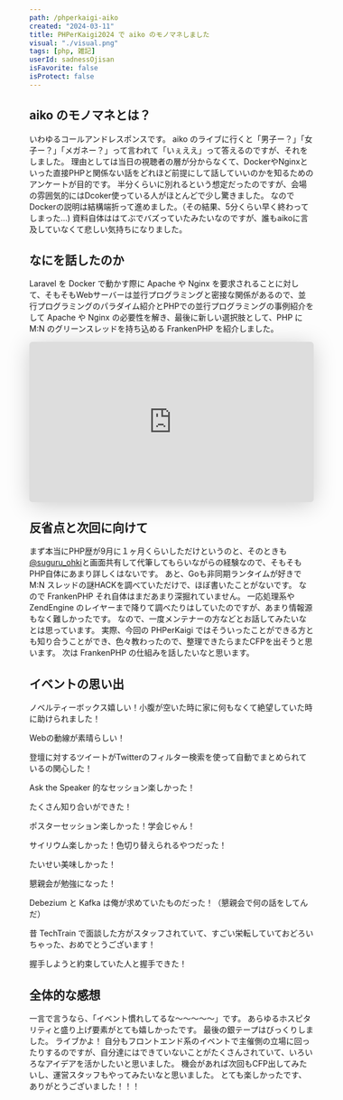 ```yaml
---
path: /phperkaigi-aiko
created: "2024-03-11"
title: PHPerKaigi2024 で aiko のモノマネしました
visual: "./visual.png"
tags: [php, 雑記]
userId: sadnessOjisan
isFavorite: false
isProtect: false
---
```


## aiko のモノマネとは？

いわゆるコールアンドレスポンスです。
aiko のライブに行くと「男子ー？」「女子ー？」「メガネー？」って言われて「いぇええ」って答えるのですが、それをしました。
理由としては当日の視聴者の層が分からなくて、DockerやNginxといった直接PHPと関係ない話をどれほど前提にして話していいのかを知るためのアンケートが目的です。
半分くらいに別れるという想定だったのですが、会場の雰囲気的にはDcoker使っている人がほとんどで少し驚きました。
なのでDockerの説明は結構端折って進めました。（その結果、5分くらい早く終わってしまった...)
資料自体ははてぶでバズっていたみたいなのですが、誰もaikoに言及していなくて悲しい気持ちになりました。

## なにを話したのか

Laravel を Docker で動かす際に Apache や Nginx を要求されることに対して、そもそもWebサーバーは並行プログラミングと密接な関係があるので、並行プログラミングのパラダイム紹介とPHPでの並行プログラミングの事例紹介をして Apache や Nginx の必要性を解き、最後に新しい選択肢として、PHP に M:N のグリーンスレッドを持ち込める FrankenPHP を紹介しました。

<div style="left: 0; width: 100%; height: 0; position: relative; padding-bottom: 56.1972%;"><iframe class="speakerdeck-iframe" frameborder="0" src="https://speakerdeck.com/player/482c7e00317c46c7ba50c5928c6f7a6f" title="サーバーとは何かを理解して、コンテナ1つで実行しよう | PHPerKaigi2024" allowfullscreen="true" style="border: 0px; background: padding-box padding-box rgba(0, 0, 0, 0.1); margin: 0px; padding: 0px; border-radius: 6px; box-shadow: rgba(0, 0, 0, 0.2) 0px 5px 40px; width: 100%; height: auto; aspect-ratio: 560 / 315;" data-ratio="1.7777777777777777"></iframe></iframe></div>

## 反省点と次回に向けて

まず本当にPHP歴が9月に１ヶ月くらいしただけというのと、そのときも[@suguru_ohki](https://twitter.com/suguru_ohki)と画面共有して代筆してもらいながらの経験なので、そもそもPHP自体にあまり詳しくはないです。
あと、Goも非同期ランタイムが好きで M:N スレッドの謎HACKを調べていただけで、ほぼ書いたことがないです。
なので FrankenPHP それ自体はまだあまり深掘れていません。
一応処理系やZendEngine のレイヤーまで降りて調べたりはしていたのですが、あまり情報源もなく難しかったです。
なので、一度メンテナーの方などとお話してみたいなとは思っています。
実際、今回の PHPerKaigi ではそういったことができる方とも知り合うことができ、色々教わったので、整理できたらまたCFPを出そうと思います。
次は FrankenPHP の仕組みを話したいなと思います。

## イベントの思い出

ノベルティーボックス嬉しい！小腹が空いた時に家に何もなくて絶望していた時に助けられました！

Webの動線が素晴らしい！

登壇に対するツイートがTwitterのフィルター検索を使って自動でまとめられているの関心した！

Ask the Speaker 的なセッション楽しかった！

たくさん知り合いができた！

ポスターセッション楽しかった！学会じゃん！

サイリウム楽しかった！色切り替えられるやつだった！

たいせい美味しかった！

懇親会が勉強になった！

Debezium と Kafka は俺が求めていたものだった！（懇親会で何の話をしてんだ）

昔 TechTrain で面談した方がスタッフされていて、すごい栄転していておどろいちゃった、おめでとうございます！

握手しようと約束していた人と握手できた！

## 全体的な感想

一言で言うなら、「イベント慣れしてるな〜〜〜〜〜」です。
あらゆるホスピタリティと盛り上げ要素がとても嬉しかったです。
最後の銀テープはびっくりしました。
ライブかよ！
自分もフロントエンド系のイベントで主催側の立場に回ったりするのですが、自分達にはできていないことがたくさんされていて、いろいろなアイデアを活かしたいと思いました。
機会があれば次回もCFP出してみたいし、運営スタッフもやってみたいなと思いました。
とても楽しかったです、ありがとうございました！！！
